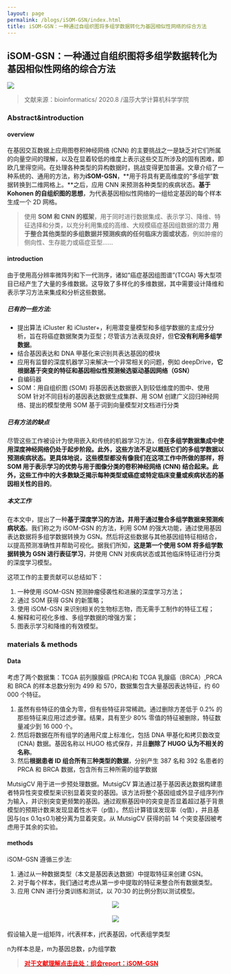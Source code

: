 ```yaml
---
layout: page
permalink: /blogs/iSOM-GSN/index.html
title: iSOM-GSN：一种通过自组织图将多组学数据转化为基因相似性网络的综合方法
---
```



## **iSOM-GSN：一种通过自组织图将多组学数据转化为基因相似性网络的综合方法**

<div align=left>
<img src="https://Lilian-tju.github.io/blogs/img/isom1.jpg">
</div>

> 文献来源：bioinformatics/ 2020.8 /温莎大学计算机科学学院

### Abstract&introduction

#### overview

在基因交互数据上应用图卷积神经网络 (CNN) 的主要挑战之一是缺乏对它们所属的向量空间的理解，以及在显着较低的维度上表示这些交互所涉及的固有困难，即欧几里得空间。在处理各种类型的异构数据时，挑战变得更加普遍。文章介绍了一种系统的、通用的方法，称为**iSOM-GSN**，**用于将具有更高维度的“多组学”数据转换到二维网格上。**之后，应用 CNN 来预测各种类型的疾病状态。**基于 Kohonen 的自组织图的思想**，为代表基因相似性网络的一组给定基因的每个样本生成一个 2D 网格。

> 使用 **SOM 和 CNN 的框架**，用于同时进行数据集成、表示学习、降维、特征选择和分类，以充分利用集成的高维、大规模癌症基因组数据的潜力
> **用于整合其他类型的多组数据并预测疾病的任何临床方面或状态**，例如肿瘤的侧向性、生存能力或癌症亚型……

#### introduction

由于使用高分辨率微阵列和下一代测序，诸如“癌症基因组图谱”(TCGA) 等大型项目已经产生了大量的多维数据。这导致了多样化的多维数据，其中需要设计降维和表示学习方法来集成和分析这些数据。

##### 已有的一些方法:

- 提出算法 iCluster 和 iCluster+，利用潜变量模型和多组学数据的主成分分析，旨在将癌症数据聚类为亚型；尽管该方法表现良好，但**它没有利用多组学数据**。
- 结合基因表达和 DNA 甲基化来识别共表达基因的模块
- 应用有监督的深度机器学习来解决一个非常相关的问题，例如 deepDrive，**它根据基于突变的特征和基因相似性预测候选驱动基因网络（GSN）**
- 自编码器
- SOM：用自组织图 (SOM) 将基因表达数据嵌入到较低维度的图中、使用 SOM 针对不同目标的基因表达数据生成集群、用 SOM 创建广义回归神经网络、提出的模型使用 SOM 基于词到向量模型对文档进行分类

##### 已有方法的缺点

尽管这些工作被设计为使用嵌入和传统的机器学习方法，但**在多组学数据集成中使用深度神经网络仍处于起步阶段。**此外，**这些方法不足以概括它们的多组学数据以预测疾病状态**。更具体地说，这些模型都没有像我们在这项工作中所做的那样，将 SOM 用于表示学习的优势与用于图像分类的卷积神经网络 (CNN) 结合起来。此外，这些工作中的大多数**缺乏揭示每种类型或癌症或特定临床变量或疾病状态的基因相关性的目的**。

##### **本文工作**

在本文中，提出了一种**基于深度学习的方法，并用于通过整合多组学数据来预测疾病状态**。我们称之为 iSOM-GSN 的方法，利用 SOM 的强大功能，通过使用基因表达数据将多组学数据转换为 GSN。然后将这些数据与其他基因组特征相结合，以提高预测准确性并帮助可视化。据我们所知，**这是第一个使用 SOM 将多组学数据转换为 GSN 进行表征学习**，并使用 CNN 对疾病状态或其他临床特征进行分类的深度学习模型。

这项工作的主要贡献可以总结如下：

1. 一种使用 iSOM-GSN 预测肿瘤侵袭性和进展的深度学习方法；
2. 通过 SOM 获得 GSN 的新策略；
3. 使用 iSOM-GSN 来识别相关的生物标志物，而无需手工制作的特征工程；
4. 解释和可视化多维、多组学数据的增强方案；
5. 图表示学习和降维的有效模型。

### materials & methods

#### Data

考虑了两个数据集：TCGA 前列腺腺癌 (PRCA)和 TCGA 乳腺癌（BRCA）,PRCA 和 BRCA 的样本总数分别为 499 和 570，数据集包含大量基因表达特征，约 60 000 个特征。

1. 虽然有些特征的值全为零，但有些特征非常稀疏。通过删除方差低于 0.2% 的那些特征来应用过滤步骤。结果，具有至少 80% 零值的特征被删除，特征数量减少到 16 000 个。
2. 然后将数据在所有组学的通用尺度上标准化，包括 DNA 甲基化和拷贝数改变 (CNA) 数据。基因名称以 HUGO 格式保存，并且**删除了 HUGO 认为不相关的名称**。
3. 然后**根据患者 ID 组合所有三种类型的数据**，分别产生 387 名和 392 名患者的 PRCA 和 BRCA 数据，包含所有三种所需的组学数据

MutsigCV 用于进一步预处理数据。MutsigCV 算法通过基于基因表达数据构建患者特异性突变模型来识别显着突变的基因。该方法将整个基因组或外显子组序列作为输入，并识别突变更频繁的基因。通过观察基因中的突变是否显着超过基于背景模型的预期计数来发现显着性水平（p值）。然后计算错误发现率（q值），并且基因与(q≤ 0.1q≤0.1)被分离为显着突变。从 MutsigCV 获得的前 14 个突变基因被考虑用于其余的实验。

#### **methods**

iSOM-GSN 遵循三步法:

1. 通过从一种数据类型（本文是基因表达数据）中提取特征来创建 GSN。
2. 对于每个样本，我们通过考虑从第一步中提取的特征来整合所有数据类型。
3. 应用 CNN 进行分类训练和测试，以 70:30 的比例分割以测试模型。

<div align=center>
<img src="https://Lilian-tju.github.io/blogs/img/isom2.jpg">
</div>
<br>

<div align=center>
<img src="https://Lilian-tju.github.io/blogs/img/isom3.jpg">
</div>

<br>
假设输入是一组矩阵，i代表样本，j代表基因，o代表组学类型

n为样本总是，m为基因总数，p为组学数

> [**<font color='red'>对于文献理解点击此处：组会report：iSOM-GSN</font>**](https://Lilian-tju.github.io/blogs/reports/20220602-iSOM-GSN.pdf)